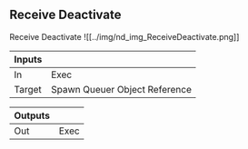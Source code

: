 ## Receive Deactivate
Receive Deactivate
![[../img/nd_img_ReceiveDeactivate.png]]

|Inputs||
|--|--|
| In | Exec |
| Target | Spawn Queuer Object Reference |

|Outputs||
|--|--|
| Out | Exec |
